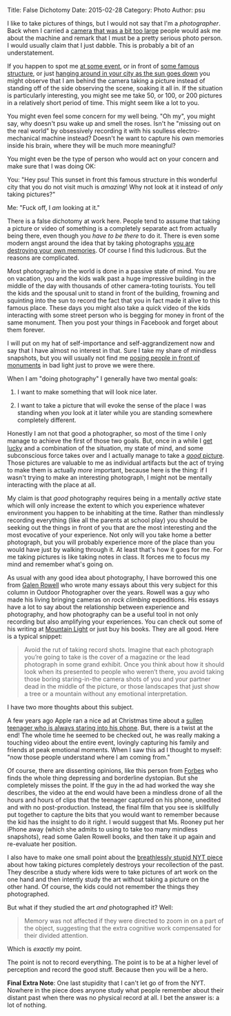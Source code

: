 Title: False Dichotomy
Date: 2015-02-28
Category: Photo
Author: psu

I like to take pictures of things, but I would not say that I'm a *photographer*. Back when I carried a <a href="http://mutable-states.com/too-much-camera.html">camera that was a bit too large</a> people would ask me about the machine and remark that I must be a pretty serious photo person. I would usually claim that I just dabble. This is probably a bit of an understatement. 

If you happen to spot me <a href="https://www.flickr.com/photos/79904144@N00/13547485463">at some event</a>, or in front of <a href="https://www.flickr.com/photos/79904144@N00/10225503805">some famous structure</a>, or just <a href="https://www.flickr.com/photos/79904144@N00/7539994562">hanging around in your city as the sun goes down</a> you might observe that I am behind the camera taking a picture instead of standing off of the side observing the scene, soaking it all in. If the situation is particularly interesting, you might see me take 50, or 100, or 200 pictures in a relatively short period of time. This might seem like a lot to you.

You might even feel some concern for my well being. "Oh my", you might say, why doesn't psu wake up and smell the roses. Isn't he "missing out on the real world" by obsessively recording it with his soulless electro-mechanical machine instead? Doesn't he want to capture his own memories inside his brain, where they will be much more meaningful?

You might even be the type of person who would act on your concern and make sure that I was doing OK:

You: "Hey psu! This sunset in front this famous structure in this wonderful city that you do not visit much is *amazing*! Why not look at it instead of *only* taking pictures?"

Me: "Fuck off, I *am* looking at it."

There is a false dichotomy at work here. People tend to assume that taking a picture or video of something is a completely separate act from actually being there, even though you *have to be there* to do it. There is even some modern angst around the idea that by taking photographs <a href="http://www.nytimes.com/2015/02/22/style/shutterbug-parents-and-overexposed-lives.html">you are destroying your own memories</a>. Of course I find this ludicrous. But the reasons are complicated.

Most photography in the world is done in a passive state of mind. You are on vacation, you and the kids walk past a huge impressive building in the middle of the day with thousands of other camera-toting tourists. You tell the kids and the spousal unit to stand in front of the building, frowning and squinting into the sun to record the fact that you in fact made it alive to this famous place. These days you might also take a quick video of the kids interacting with some street person who is begging for money in front of the same monument. Then you post your things in Facebook and forget about them forever.

I will put on my hat of self-importance and self-aggrandizement now and say that I have almost no interest in that. Sure I take my share of mindless snapshots, but you will usually not find me <a href="https://www.flickr.com/photos/79904144@N00/16049234714/">posing people in front of monuments</a> in bad light just to prove we were there.

When I am "doing photography" I generally have two mental goals:

1. I want to make something that will look nice later.

2. I want to take a picture that will evoke the sense of the place I was standing when *you* look at it later while you are standing somewhere completely different.

Honestly I am not that good a photographer, so most of the time I only manage to achieve the first of those two goals. But, once in a while I <a href="https://www.flickr.com/photos/79904144@N00/8246240033">get lucky</a> and a combination of the situation, my state of mind, and some subconscious force takes over and I actually manage to take a <a href="https://www.flickr.com/photos/79904144@N00/8454137790">*good* picture</a>. Those pictures are valuable to me as individual artifacts but the act of trying to make them is actually *more* important, because here is the thing: if I wasn't trying to make an interesting photograph, I might not be mentally interacting with the place at all.

My claim is that *good* photography requires being in a mentally *active* state which will only increase the extent to which you experience whatever environment you happen to be inhabiting at the time. Rather than mindlessly recording everything (like all the parents at school play) you should be seeking out the things in front of you that are the most interesting and the most evocative of your experience. Not only will you take home a better photograph, but you will probably experience more of the place than you would have just by walking through it. At least that's how it goes for me. For me taking pictures is like taking notes in class. It forces me to focus my mind and remember what's going on. 

As usual with any good idea about photography, I have borrowed this one from <a href="">Galen Rowell</a> who wrote many essays about this very subject for this column in Outdoor Photographer over the years. Rowell was a guy who made his living bringing cameras on *rock climbing* expeditions. His essays have a lot to say about the relationship between experience and photography, and how photography can be a useful tool in not only recording but also amplifying your experiences. You can check out some of his writing at <a href="http://www.mountainlight.com/articles.html">Mountain Light</a> or just buy his books. They are all good. Here is a typical snippet:

> Avoid the rut of taking record shots. Imagine that each photograph you’re going to take is the cover of a magazine or the lead photograph in some grand exhibit. Once you think about how it should look when its presented to people who weren’t there, you avoid taking those boring staring-in-the camera shots of you and your partner dead in the middle of the picture, or those landscapes that just show a tree or a mountain without any emotional interpretation.

I have two more thoughts about this subject.

A few years ago Apple ran a nice ad at Christmas time about a <a href="https://www.youtube.com/watch?v=v76f6KPSJ2w&ab_channel=SilveSnow">sullen teenager who is always staring into his phone</a>. But, there is a twist at the end! The whole time he seemed to be checked out, he was really making a touching video about the entire event, lovingly capturing his family and friends at peak emotional moments. When I saw this ad I thought to myself: "now those people understand where I am coming from."

Of course, there are dissenting opinions, like this person from <a href="http://www.forbes.com/sites/jenniferrooney/2013/12/17/the-iphone-misunderstood-christmas-ad-is-a-sad-commentary-on-culture-and-does-apple-no-favors/">Forbes</a> who finds the whole thing depressing and borderline dystopian. But she completely misses the point. If the guy in the ad had worked the way she describes, the video at the end would have been a mindless drone of all the hours and hours of clips that the teenager captured on his phone, unedited and with no post-production. Instead, the final film that you see is skillfully put together to capture the bits that you would want to remember because the kid has the insight to do it right. I would suggest that Ms. Rooney put her iPhone away (which she admits to using to take too many mindless snapshots), read some Galen Rowell books, and then take it up again and re-evaluate her position.

I also have to make one small point about the <a href="http://www.nytimes.com/2015/02/22/style/shutterbug-parents-and-overexposed-lives.html">breathlessly stupid NYT piece</a> about how  taking pictures completely destroys your recollection of the past. They describe a study where kids were to take pictures of art work on the one hand and then intently study the art without taking a picture on the other hand. Of course, the kids could not remember the things they photographed.

But what if they studied the art *and* photographed it? Well:

> Memory was not affected if they were directed to zoom in on a part of the object, suggesting that the extra cognitive work compensated for their divided attention.

Which is *exactly* my point. 

The point is not to record everything. The point is to be at a higher level of perception and record the good stuff. Because then you will be a hero.

**Final Extra Note**: One last stupidity that I can't let go of from the NYT. Nowhere in the piece does anyone study what people remember about their distant past when there was no physical record at all. I bet the answer is: a lot of nothing.
